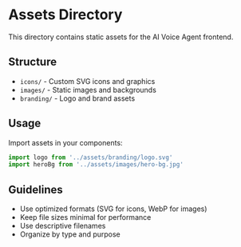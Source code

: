 # Assets Directory

This directory contains static assets for the AI Voice Agent frontend.

## Structure

- `icons/` - Custom SVG icons and graphics
- `images/` - Static images and backgrounds
- `branding/` - Logo and brand assets

## Usage

Import assets in your components:

```javascript
import logo from '../assets/branding/logo.svg'
import heroBg from '../assets/images/hero-bg.jpg'
```

## Guidelines

- Use optimized formats (SVG for icons, WebP for images)
- Keep file sizes minimal for performance
- Use descriptive filenames
- Organize by type and purpose 